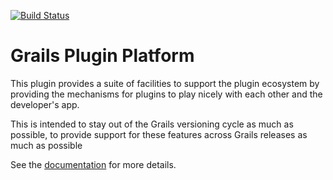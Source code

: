 [![Build Status](https://travis-ci.org/grails-plugins/grails-platform-core.svg)](https://travis-ci.org/grails-plugins/grails-platform-core)

# Grails Plugin Platform

This plugin provides a suite of facilities to support the plugin ecosystem by
providing the mechanisms for plugins to play nicely with each other and the
developer's app.

This is intended to stay out of the Grails versioning cycle as much as
possible, to provide support for these features across Grails releases as much
as possible

See the [documentation](http://grailsrocks.github.com/grails-platform-core/guide/) for more details.
